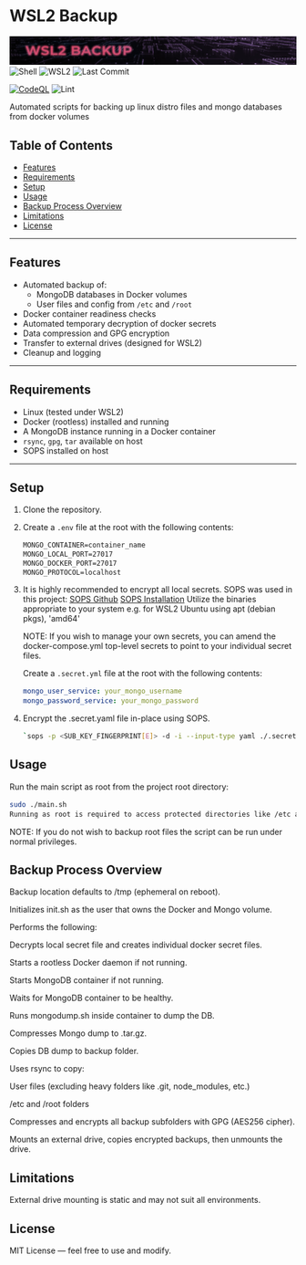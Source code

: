 # WSL2 Backup

![Repository Banner](repo_banner.jpg)
![Shell](https://img.shields.io/badge/language-shell-blue)
![WSL2](https://img.shields.io/badge/Platform-WSL2-blueviolet)
![Last Commit](https://img.shields.io/github/last-commit/SStranks/linux-backup)

[![CodeQL](https://github.com/SStranks/linux-backup/actions/workflows/github-code-scanning/codeql/badge.svg)](https://github.com/SStranks/linux-backup/actions/workflows/github-code-scanning/codeql)
![Lint](https://github.com/SStranks/linux-backup/actions/workflows/lint.yaml/badge.svg)

Automated scripts for backing up linux distro files and mongo databases from docker volumes

## Table of Contents

- [Features](#features)
- [Requirements](#requirements)
- [Setup](#setup)
- [Usage](#usage)
- [Backup Process Overview](#backup-process-overview)
- [Limitations](#limitations)
- [License](#license)

---

## Features

- Automated backup of:
  - MongoDB databases in Docker volumes
  - User files and config from `/etc` and `/root`
- Docker container readiness checks
- Automated temporary decryption of docker secrets
- Data compression and GPG encryption
- Transfer to external drives (designed for WSL2)
- Cleanup and logging

---

## Requirements

- Linux (tested under WSL2)
- Docker (rootless) installed and running
- A MongoDB instance running in a Docker container
- `rsync`, `gpg`, `tar` available on host
- SOPS installed on host

---

## Setup

1. Clone the repository.
2. Create a `.env` file at the root with the following contents:

   ```env
   MONGO_CONTAINER=container_name
   MONGO_LOCAL_PORT=27017
   MONGO_DOCKER_PORT=27017
   MONGO_PROTOCOL=localhost
   ```

3. It is highly recommended to encrypt all local secrets. SOPS was used in this project:
   [SOPS Github](https://github.com/getsops/sops)
   [SOPS Installation](https://github.com/getsops/sops/releases)
   Utilize the binaries appropriate to your system e.g. for WSL2 Ubuntu using apt (debian pkgs), 'amd64'

   NOTE: If you wish to manage your own secrets, you can amend the docker-compose.yml top-level secrets to point to your individual secret files.

   Create a `.secret.yml` file at the root with the following contents:

   ```yaml
   mongo_user_service: your_mongo_username
   mongo_password_service: your_mongo_password
   ```

4. Encrypt the .secret.yaml file in-place using SOPS.

   ```bash
   `sops -p <SUB_KEY_FINGERPRINT[E]> -d -i --input-type yaml ./.secret.yaml`
   ```

## Usage

Run the main script as root from the project root directory:

```bash
sudo ./main.sh
Running as root is required to access protected directories like /etc and /root.
```

NOTE: If you do not wish to backup root files the script can be run under normal privileges.

## Backup Process Overview

Backup location defaults to /tmp (ephemeral on reboot).

Initializes init.sh as the user that owns the Docker and Mongo volume.

Performs the following:

Decrypts local secret file and creates individual docker secret files.

Starts a rootless Docker daemon if not running.

Starts MongoDB container if not running.

Waits for MongoDB container to be healthy.

Runs mongodump.sh inside container to dump the DB.

Compresses Mongo dump to .tar.gz.

Copies DB dump to backup folder.

Uses rsync to copy:

User files (excluding heavy folders like .git, node_modules, etc.)

/etc and /root folders

Compresses and encrypts all backup subfolders with GPG (AES256 cipher).

Mounts an external drive, copies encrypted backups, then unmounts the drive.

## Limitations

External drive mounting is static and may not suit all environments.

## License

MIT License — feel free to use and modify.

